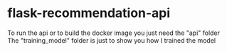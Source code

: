 # flask-recommendation-api
To run the api or to build the docker image you just need the "api" folder 
The "training_model" folder is just to show you how I trained the model
